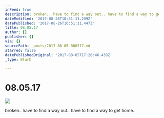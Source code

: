 ```yaml
---
inFeed: true
description: broken.. have to find a way out.. have to find a way to get home..
dateModified: '2017-08-26T10:51:11.209Z'
datePublished: '2017-08-26T10:51:11.447Z'
title: 08.05.17
author: []
publisher: {}
via: {}
sourcePath: _posts/2017-08-05-080517.md
starred: false
datePublishedOriginal: '2017-08-05T17:26:46.430Z'
_type: Blurb

---
```

# 08.05.17
![](https://the-grid-user-content.s3-us-west-2.amazonaws.com/9220b7f6-5c65-46d9-a431-4c50e2d7d363.jpg)

broken.. have to find a way out.. have to find a way to get home..